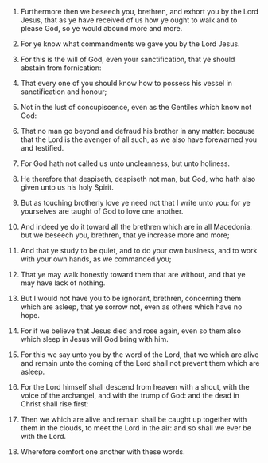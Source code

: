 1. Furthermore then we beseech you, brethren, and exhort you by the
Lord Jesus, that as ye have received of us how ye ought to walk and to
please God, so ye would abound more and more.

2. For ye know what commandments we gave you by the Lord Jesus.

3. For this is the will of God, even your sanctification, that ye
should abstain from fornication:

4. That every one of you should know
how to possess his vessel in sanctification and honour;

5. Not in the
lust of concupiscence, even as the Gentiles which know not God:

6. That no man go beyond and defraud his brother in any matter: because
that the Lord is the avenger of all such, as we also have forewarned
you and testified.

7. For God hath not called us unto uncleanness, but unto holiness.

8. He therefore that despiseth, despiseth not man, but God, who hath
also given unto us his holy Spirit.

9. But as touching brotherly love ye need not that I write unto you:
for ye yourselves are taught of God to love one another.

10. And indeed ye do it toward all the brethren which are in all
Macedonia: but we beseech you, brethren, that ye increase more and
more;

11. And that ye study to be quiet, and to do your own business,
and to work with your own hands, as we commanded you;

12. That ye may
walk honestly toward them that are without, and that ye may have lack
of nothing.

13. But I would not have you to be ignorant, brethren, concerning
them which are asleep, that ye sorrow not, even as others which have
no hope.

14. For if we believe that Jesus died and rose again, even so them
also which sleep in Jesus will God bring with him.

15. For this we say unto you by the word of the Lord, that we which
are alive and remain unto the coming of the Lord shall not prevent
them which are asleep.

16. For the Lord himself shall descend from heaven with a shout, with
the voice of the archangel, and with the trump of God: and the dead in
Christ shall rise first:

17. Then we which are alive and remain shall
be caught up together with them in the clouds, to meet the Lord in the
air: and so shall we ever be with the Lord.

18. Wherefore comfort one another with these words.